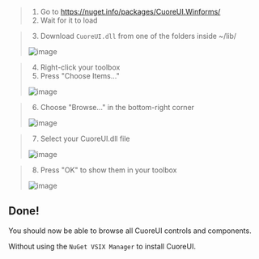 > 1) Go to https://nuget.info/packages/CuoreUI.Winforms/
> 2) Wait for it to load

> 3) Download `CuoreUI.dll` from one of the folders inside ~/lib/
> 
> ![image](https://github.com/user-attachments/assets/e38facb4-65a3-4fb0-94c7-1d2b226524cb)

> 4) Right-click your toolbox
> 5) Press "Choose Items..."
> 
> ![image](https://github.com/user-attachments/assets/eee3c85b-bbd6-42f6-902e-f007325cfad5)

> 6) Choose "Browse..." in the bottom-right corner
> 
> ![image](https://github.com/user-attachments/assets/2b98bfd4-3926-4a4f-ac0b-c5f38d8e50c9)

> 7) Select your CuoreUI.dll file
> 
> ![image](https://github.com/user-attachments/assets/4f38503a-a606-497e-9092-b81cc60b4a16)

> 8) Press "OK" to show them in your toolbox
>  
> ![image](https://github.com/user-attachments/assets/1311e771-7c8d-4528-bd2d-8b1c2fc8ade2)

## Done!
You should now be able to browse all CuoreUI controls and components.

Without using the `NuGet VSIX Manager` to install CuoreUI.
